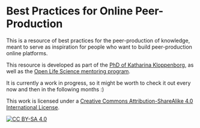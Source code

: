 # Best Practices for Online Peer-Production
This is a resource of best practices for the peer-production of knowledge, meant to serve as inspiration for people who want to build peer-production online platforms. 

This resource is developed as part of the [PhD of Katharina Kloppenborg](https://github.com/katoss/phd-project), as well as the [Open Life Science mentoring program](https://openlifesci.org/). 

It is currently a work in progress, so it might be worth to check it out every now and then in the following months :)

This work is licensed under a
[Creative Commons Attribution-ShareAlike 4.0 International License][cc-by-sa].

[![CC BY-SA 4.0][cc-by-sa-image]][cc-by-sa]

[cc-by-sa]: http://creativecommons.org/licenses/by-sa/4.0/
[cc-by-sa-image]: https://licensebuttons.net/l/by-sa/4.0/88x31.png
